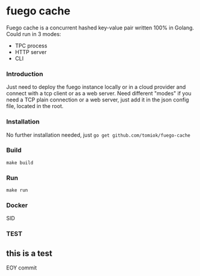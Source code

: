 # fuego cache
Fuego cache is a concurrent hashed key-value pair written 100% in Golang. Could run in 3 modes:
 - TPC process
 - HTTP server
 - CLI

### Introduction
Just need to deploy the fuego instance locally or in a cloud provider and connect with a tcp client or as a web server.
Need different "modes" if you need a TCP plain connection or a web server, just add it in the json config file, located in the root.

### Installation
No further installation needed, just `go get github.com/tomiok/fuego-cache`

### Build
`make build`
  
### Run
`make run`

### Docker
SID


### TEST
this is a test
------------------------------------------------------------
EOY commit
